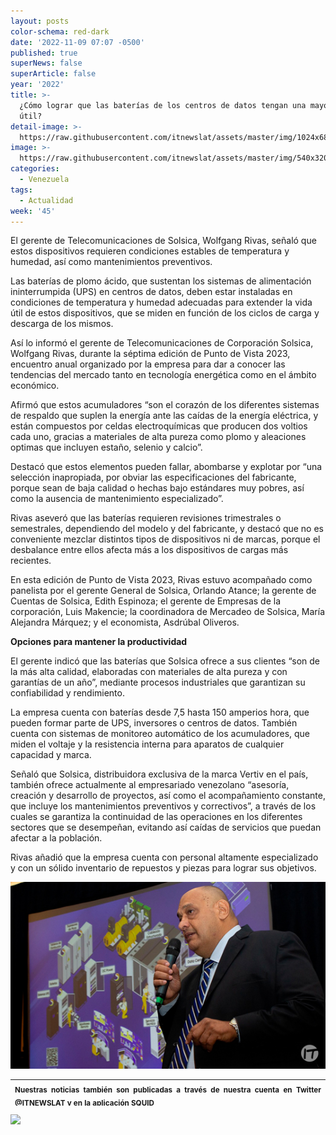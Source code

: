 ```yaml
---
layout: posts
color-schema: red-dark
date: '2022-11-09 07:07 -0500'
published: true
superNews: false
superArticle: false
year: '2022'
title: >-
  ¿Cómo lograr que las baterías de los centros de datos tengan una mayor vida
  útil?
detail-image: >-
  https://raw.githubusercontent.com/itnewslat/assets/master/img/1024x680/evento-de-baterias-g.jpg
image: >-
  https://raw.githubusercontent.com/itnewslat/assets/master/img/540x320/evento-de-baterias-p.jpg
categories:
  - Venezuela
tags:
  - Actualidad
week: '45'
---
```

El gerente de Telecomunicaciones de Solsica, Wolfgang Rivas, señaló que estos dispositivos requieren condiciones estables de temperatura y humedad, así como mantenimientos preventivos.

Las baterías de plomo ácido, que sustentan los sistemas de alimentación ininterrumpida (UPS) en centros de datos, deben estar instaladas en condiciones de temperatura y humedad adecuadas para extender la vida útil de estos dispositivos, que se miden en función de los ciclos de carga y descarga de los mismos.

Así lo informó el gerente de Telecomunicaciones de Corporación Solsica, Wolfgang Rivas, durante la séptima edición de Punto de Vista 2023, encuentro anual organizado por la empresa para dar a conocer las tendencias del mercado tanto en tecnología energética como en el ámbito económico.

Afirmó que estos acumuladores “son el corazón de los diferentes sistemas de respaldo que suplen la energía ante las caídas de la energía eléctrica, y están compuestos por celdas electroquímicas que producen dos voltios cada uno, gracias a materiales de alta pureza como plomo y aleaciones optimas que incluyen estaño, selenio y calcio”.

Destacó que estos elementos pueden fallar, abombarse y explotar por “una selección inapropiada, por obviar las especificaciones del fabricante, porque sean de baja calidad o hechas bajo estándares muy pobres, así como la ausencia de mantenimiento especializado”.

Rivas aseveró que las baterías requieren revisiones trimestrales o semestrales, dependiendo del modelo y del fabricante, y destacó que no es conveniente mezclar distintos tipos de dispositivos ni de marcas, porque el desbalance entre ellos afecta más a los dispositivos de cargas más recientes.

En esta edición de Punto de Vista 2023, Rivas estuvo acompañado como panelista por el gerente General de Solsica, Orlando Atance; la gerente de Cuentas de Solsica, Edith Espinoza; el gerente de Empresas de la corporación, Luis Makencie; la coordinadora de Mercadeo de Solsica, María Alejandra Márquez; y el economista, Asdrúbal Oliveros.

**Opciones para mantener la productividad**

El gerente indicó que las baterías que Solsica ofrece a sus clientes “son de la más alta calidad, elaboradas con materiales de alta pureza y con garantías de un año”, mediante procesos industriales que garantizan su confiabilidad y rendimiento.

La empresa cuenta con baterías desde 7,5 hasta 150 amperios hora, que pueden formar parte de UPS, inversores o centros de datos. También cuenta con sistemas de monitoreo automático de los acumuladores, que miden el voltaje y la resistencia interna para aparatos de cualquier capacidad y marca.

Señaló que Solsica, distribuidora exclusiva de la marca Vertiv en el país, también ofrece actualmente al empresariado venezolano “asesoría, creación y desarrollo de proyectos, así como el acompañamiento constante, que incluye los mantenimientos preventivos y correctivos”, a través de los cuales se garantiza la continuidad de las operaciones en los diferentes sectores que se desempeñan, evitando así caídas de servicios que puedan afectar a la población.

Rivas añadió que la empresa cuenta con personal altamente especializado y con un sólido inventario de repuestos y piezas para lograr sus objetivos.

![](https://raw.githubusercontent.com/itnewslat/assets/master/img/540x320/evento-de-baterias-p.jpg)

<table style="height: 42px;" width="569">
<tbody>
<tr>
<td style="text-align: justify;"><sub><strong>Nuestras noticias también son publicadas a través de nuestra cuenta en Twitter <a href="https://twitter.com/itnewslat?lang=es">@ITNEWSLAT</a> y en la aplicación <a href="https://squidapp.co/en/">SQUID</a></strong></sub></td>
</tr>
</tbody>
</table>

<img src="https://tracker.metricool.com/c3po.jpg?hash=56f88a41e39ab42c063cc51676587a04"/>